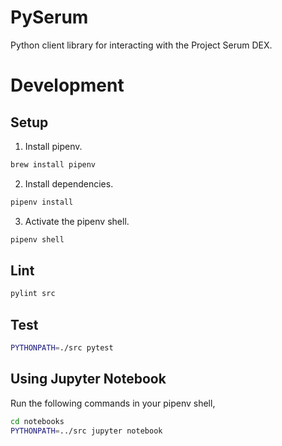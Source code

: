 # PySerum
Python client library for interacting with the Project Serum DEX.

# Development
## Setup
1. Install pipenv.
```sh
brew install pipenv
```
2. Install dependencies.
```sh
pipenv install
```
3. Activate the pipenv shell.
```sh
pipenv shell
```

## Lint
```sh
pylint src
```

## Test
```sh
PYTHONPATH=./src pytest
```

## Using Jupyter Notebook
Run the following commands in your pipenv shell,
```sh
cd notebooks
PYTHONPATH=../src jupyter notebook
```
